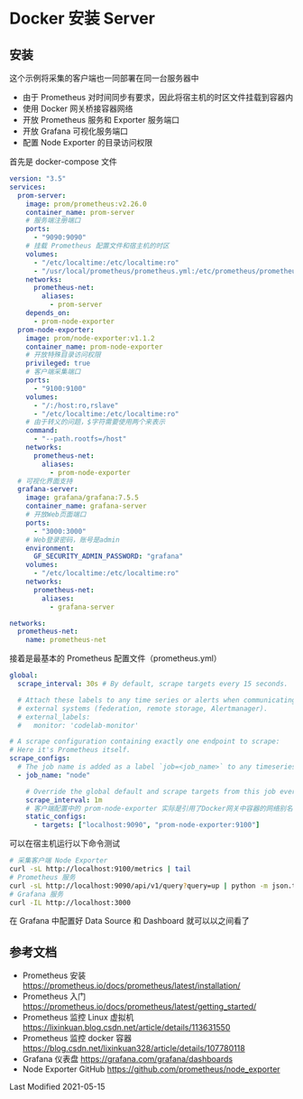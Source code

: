 # Docker 安装 Server

## 安装

这个示例将采集的客户端也一同部署在同一台服务器中

- 由于 Prometheus 对时间同步有要求，因此将宿主机的时区文件挂载到容器内
- 使用 Docker 网关桥接容器网络
- 开放 Prometheus 服务和 Exporter 服务端口
- 开放 Grafana 可视化服务端口
- 配置 Node Exporter 的目录访问权限

首先是 docker-compose 文件

```yml
version: "3.5"
services:
  prom-server:
    image: prom/prometheus:v2.26.0
    container_name: prom-server
    # 服务端注册端口
    ports:
      - "9090:9090"
    # 挂载 Prometheus 配置文件和宿主机的时区
    volumes:
      - "/etc/localtime:/etc/localtime:ro"
      - "/usr/local/prometheus/prometheus.yml:/etc/prometheus/prometheus.yml"
    networks:
      prometheus-net:
        aliases:
          - prom-server
    depends_on:
      - prom-node-exporter
  prom-node-exporter:
    image: prom/node-exporter:v1.1.2
    container_name: prom-node-exporter
    # 开放特殊目录访问权限
    privileged: true
    # 客户端采集端口
    ports:
      - "9100:9100"
    volumes:
      - "/:/host:ro,rslave"
      - "/etc/localtime:/etc/localtime:ro"
    # 由于转义的问题，$字符需要使用两个来表示
    command:
      - "--path.rootfs=/host"
    networks:
      prometheus-net:
        aliases:
          - prom-node-exporter
  # 可视化界面支持
  grafana-server:
    image: grafana/grafana:7.5.5
    container_name: grafana-server
    # 开放Web页面端口
    ports:
      - "3000:3000"
    # Web登录密码，账号是admin
    environment:
      GF_SECURITY_ADMIN_PASSWORD: "grafana"
    volumes:
      - "/etc/localtime:/etc/localtime:ro"
    networks:
      prometheus-net:
        aliases:
          - grafana-server

networks:
  prometheus-net:
    name: prometheus-net
```

接着是最基本的 Prometheus 配置文件（prometheus.yml）

```yml
global:
  scrape_interval: 30s # By default, scrape targets every 15 seconds.

  # Attach these labels to any time series or alerts when communicating with
  # external systems (federation, remote storage, Alertmanager).
  # external_labels:
  #   monitor: 'codelab-monitor'

# A scrape configuration containing exactly one endpoint to scrape:
# Here it's Prometheus itself.
scrape_configs:
  # The job name is added as a label `job=<job_name>` to any timeseries scraped from this config.
  - job_name: "node"

    # Override the global default and scrape targets from this job every 5 seconds.
    scrape_interval: 1m
    # 客户端配置中的 prom-node-exporter 实际是引用了Docker网关中容器的网络别名（域名）
    static_configs:
      - targets: ["localhost:9090", "prom-node-exporter:9100"]
```

可以在宿主机运行以下命令测试

```bash
# 采集客户端 Node Exporter
curl -sL http://localhost:9100/metrics | tail
# Prometheus 服务
curl -sL http://localhost:9090/api/v1/query?query=up | python -m json.tool
# Grafana 服务
curl -IL http://localhost:3000
```

在 Grafana 中配置好 Data Source 和 Dashboard 就可以以之间看了

## 参考文档

- Prometheus 安装 https://prometheus.io/docs/prometheus/latest/installation/
- Prometheus 入门 https://prometheus.io/docs/prometheus/latest/getting_started/
- Prometheus 监控 Linux 虚拟机 https://lixinkuan.blog.csdn.net/article/details/113631550
- Prometheus 监控 docker 容器 https://blog.csdn.net/lixinkuan328/article/details/107780118
- Grafana 仪表盘 https://grafana.com/grafana/dashboards
- Node Exporter GitHub https://github.com/prometheus/node_exporter

Last Modified 2021-05-15
